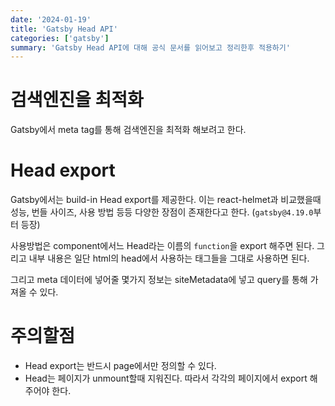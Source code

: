 ```yaml
---
date: '2024-01-19'
title: 'Gatsby Head API'
categories: ['gatsby']
summary: 'Gatsby Head API에 대해 공식 문서를 읽어보고 정리한후 적용하기'
---
```


# 검색엔진을 최적화
Gatsby에서 meta tag를 통해 검색엔진을 최적화 해보려고 한다.

# Head export
Gatsby에서는 build-in Head export를 제공한다. 이는 react-helmet과 비교했을때 성능, 번들 사이즈, 사용 방법 등등 다양한 장점이 존재한다고 한다. (`gatsby@4.19.0`부터 등장)

사용방법은 component에서느 Head라는 이름의 `function`을 export 해주면 된다. 그리고 내부 내용은 일단 html의 head에서 사용하는 태그들을 그대로 사용하면 된다.

그리고 meta 데이터에 넣어줄 몇가지 정보는 siteMetadata에 넣고 query를 통해 가져올 수 있다.

# 주의할점
- Head export는 반드시 page에서만 정의할 수 있다.
- Head는 페이지가 unmount할때 지워진다. 따라서 각각의 페이지에서 export 해주어야 한다.
